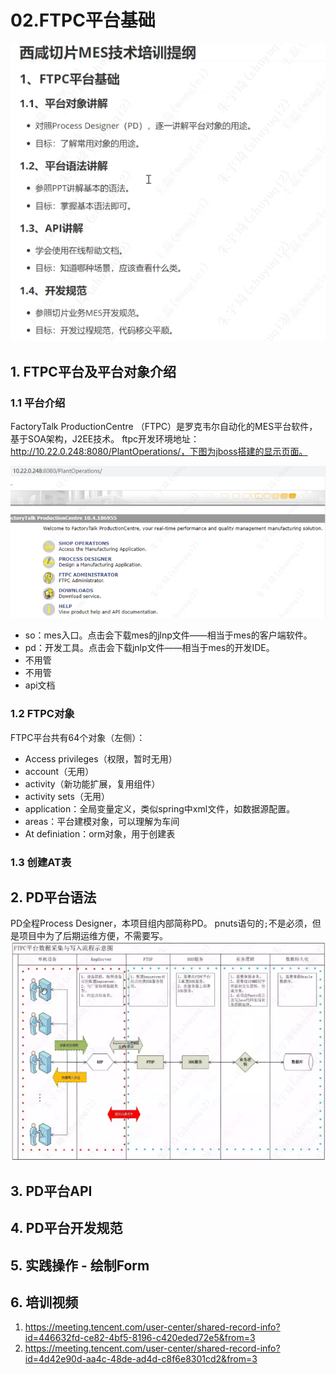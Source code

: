 # 02.FTPC平台基础

![](attachments/558532222244820.png)

## 1. FTPC平台及平台对象介绍

### 1.1 平台介绍

FactoryTalk ProductionCentre （FTPC）是罗克韦尔自动化的MES平台软件，基于SOA架构，J2EE技术。
ftpc开发环境地址：http://10.22.0.248:8080/PlantOperations/，下图为jboss搭建的显示页面。

![](attachments/200502322234118.png)

- so：mes入口。点击会下载mes的jlnp文件——相当于mes的客户端软件。
- pd：开发工具。点击会下载jnlp文件——相当于mes的开发IDE。
- 不用管
- 不用管
- api文档

### 1.2 FTPC对象

FTPC平台共有64个对象（左侧）：
- Access privileges（权限，暂时无用）
- account（无用） 
- activity（新功能扩展，复用组件） 
- activity sets（无用）
- application：全局变量定义，类似spring中xml文件，如数据源配置。
- areas：平台建模对象，可以理解为车间
- At definiation：orm对象，用于创建表

### 1.3 创建AT表

## 2. PD平台语法

PD全程Process Designer，本项目组内部简称PD。
pnuts语句的`;`不是必须，但是项目中为了后期运维方便，不需要写。
![](attachments/493572922230369.png)

## 3. PD平台API


## 4. PD平台开发规范

## 5. 实践操作 - 绘制Form

## 6. 培训视频

1. https://meeting.tencent.com/user-center/shared-record-info?id=446632fd-ce82-4bf5-8196-c420eded72e5&from=3
2. https://meeting.tencent.com/user-center/shared-record-info?id=4d42e90d-aa4c-48de-ad4d-c8f6e8301cd2&from=3